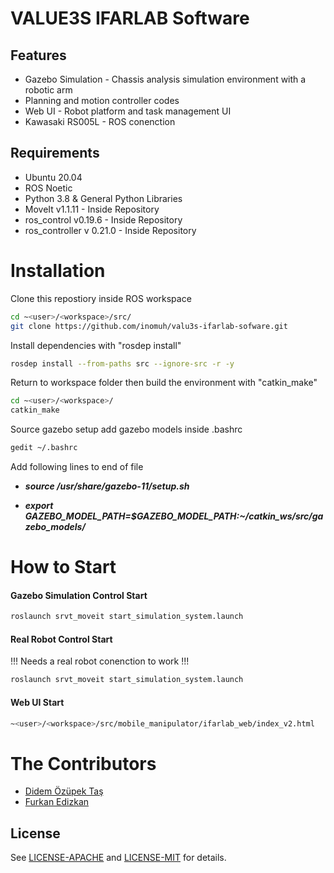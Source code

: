 # VALUE3S IFARLAB Software


## Features
- Gazebo Simulation - Chassis analysis simulation environment with a robotic arm
- Planning and motion controller codes
- Web UI - Robot platform and task management UI
- Kawasaki RS005L - ROS conenction


## Requirements
- Ubuntu 20.04
- ROS Noetic
- Python 3.8 & General Python Libraries
- MoveIt v1.1.11 - Inside Repository
- ros_control v0.19.6 - Inside Repository
- ros_controller v 0.21.0 - Inside Repository

# Installation

Clone this repostiory inside ROS workspace

```bash
cd ~<user>/<workspace>/src/
git clone https://github.com/inomuh/valu3s-ifarlab-sofware.git
```

Install dependencies with "rosdep install"
```bash
rosdep install --from-paths src --ignore-src -r -y
```

Return to workspace folder then build the environment with "catkin_make"
```bash
cd ~<user>/<workspace>/
catkin_make
```

Source gazebo setup add gazebo models inside .bashrc

```bash
gedit ~/.bashrc
```

Add following lines to end of file

- ***source /usr/share/gazebo-11/setup.sh***

- ***export GAZEBO_MODEL_PATH=$GAZEBO_MODEL_PATH:~/catkin_ws/src/gazebo_models/***



# How to Start 

#### Gazebo Simulation Control Start
```bash
roslaunch srvt_moveit start_simulation_system.launch
```

#### Real Robot Control Start

!!! Needs a real robot conenction to work !!!
```bash
roslaunch srvt_moveit start_simulation_system.launch
```

#### Web UI Start
```bash
~<user>/<workspace>/src/mobile_manipulator/ifarlab_web/index_v2.html
```

# The Contributors
- [Didem Özüpek Taş](https://github.com/DidemOzupekTas) 
- [Furkan Edizkan](https://github.com/FurkanEdizkan)

## License

See [LICENSE-APACHE](LICENSE-APACHE) and [LICENSE-MIT](LICENSE-MIT) for details.
